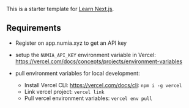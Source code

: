 This is a starter template for [Learn Next.js](https://nextjs.org/learn).

## Requirements

- Register on app.numia.xyz to get an API key

- setup the `NUMIA_API_KEY` environment variable in Vercel: https://vercel.com/docs/concepts/projects/environment-variables
- pull environment variables for local development:
  - Install Vercel CLI: https://vercel.com/docs/cli: `npm i -g vercel`
  - Link vercel project: `vercel link`
  - Pull vercel environment variables: `vercel env pull`
